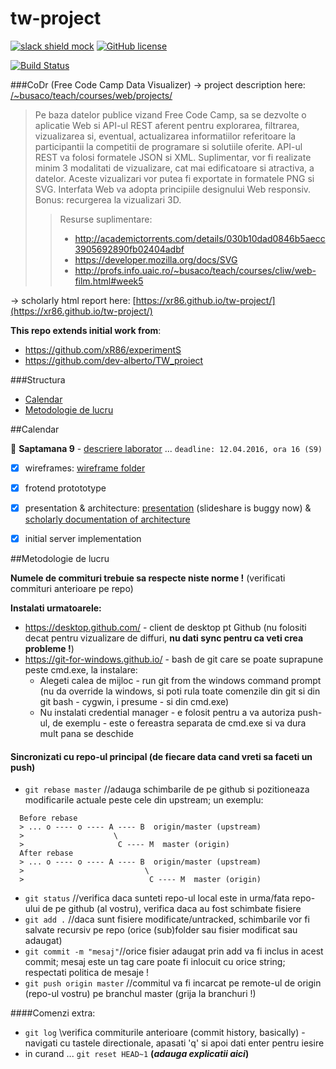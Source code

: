 # tw-project

[![slack shield mock](https://img.shields.io/badge/slack-available-ff69b4.svg?style=flat)](https://tw-dali.slack.com)
[![GitHub license](http://img.shields.io/badge/license-GPLv3-blue.svg)](https://github.com/xR86/tw-project/)
  
[![Build Status](https://travis-ci.org/xR86/tw-project.svg?branch=master)](https://travis-ci.org/xR86/tw-project)
  

###CoDr (Free Code Camp Data Visualizer)
-> project description here: [/~busaco/teach/courses/web/projects/](http://profs.info.uaic.ro/~busaco/teach/courses/web/projects/xml-transform.php?pag=projects)

> Pe baza datelor publice vizand Free Code Camp, sa se dezvolte o aplicatie Web si API-ul REST aferent pentru explorarea, filtrarea, vizualizarea si, eventual, actualizarea informatiilor referitoare la participantii la competitii de programare si solutiile oferite. API-ul REST va folosi formatele JSON si XML. Suplimentar, vor fi realizate minim 3 modalitati de vizualizare, cat mai edificatoare si atractiva, a datelor. Aceste vizualizari vor putea fi exportate in formatele PNG si SVG. Interfata Web va adopta principiile designului Web responsiv. Bonus: recurgerea la vizualizari 3D.
>> Resurse suplimentare:
  >> + http://academictorrents.com/details/030b10dad0846b5aecc3905692890fb02404adbf
  >> + https://developer.mozilla.org/docs/SVG
  >> + http://profs.info.uaic.ro/~busaco/teach/courses/cliw/web-film.html#week5
  
-> scholarly html report here: [https://xr86.github.io/tw-project/](https://xr86.github.io/tw-project/)
  
**This repo extends initial work from**:
+ https://github.com/xR86/experimentS
+ https://github.com/dev-alberto/TW_proiect


###Structura
<!--- + [link](##Calendar)
-->
+ [Calendar](#calendar-anchor)
+ [Metodologie de lucru](#metodologie-lucru-anchor)


<a name="calendar-anchor"></a>

##Calendar

:thought_balloon:  __Saptamana 9__ - [descriere laborator](http://profs.info.uaic.ro/~busaco/teach/courses/web/web-projects.html#calendar)
... `deadline: 12.04.2016, ora 16 (S9)`
+ [X] wireframes: [wireframe folder](https://goo.gl/JXXELa)
+ [X] frotend protototype
+ [X] presentation & architecture: [presentation](https://goo.gl/JXXELa) (slideshare is buggy now) & [scholarly documentation of architecture](https://xr86.github.io/tw-project/)
+ [X] initial server implementation


<a name="metodologie-lucru-anchor"></a>

##Metodologie de lucru

**Numele de commituri trebuie sa respecte niste norme !** (verificati commituri anterioare pe repo)

**Instalati urmatoarele:**
+ https://desktop.github.com/ - client de desktop pt Github (nu folositi decat pentru vizualizare de diffuri, **nu dati sync pentru ca veti crea probleme !**)
+ https://git-for-windows.github.io/ - bash de git care se poate suprapune peste cmd.exe, la instalare:
  +  Alegeti calea de mijloc - run git from the windows command prompt (nu da override la windows, si poti rula toate comenzile din git si din git bash - cygwin, i presume - si din cmd.exe)
  +  Nu instalati credential manager - e folosit pentru a va autoriza push-ul, de exemplu - este o fereastra separata de cmd.exe si va dura mult pana se deschide

#### Sincronizati cu repo-ul principal (de fiecare data cand vreti sa faceti un push)

<!-- + `git fetch` //preia schimbarile din upstream -->
+ `git rebase master` //adauga schimbarile de pe github si pozitioneaza modificarile actuale peste cele din upstream; un exemplu:
``` 
  Before rebase
  > ... o ---- o ---- A ---- B  origin/master (upstream)
  >                    \      
  >                     C ---- M  master (origin)
  After rebase
  > ... o ---- o ---- A ---- B  origin/master (upstream)
  >                           \      
  >                            C ---- M  master (origin)
```

+ `git status` //verifica daca sunteti repo-ul local este in urma/fata repo-ului de pe github (al vostru), verifica daca au fost schimbate fisiere
+ `git add .` //daca sunt fisiere modificate/untracked, schimbarile vor fi salvate recursiv pe repo (orice (sub)folder sau fisier modificat sau adaugat)
+ `git commit -m "mesaj"`//orice fisier adaugat prin add va fi inclus in acest commit; mesaj este un tag care poate fi inlocuit cu orice string; respectati politica de mesaje !
+ `git push origin master` //commitul va fi incarcat pe remote-ul de origin (repo-ul vostru) pe branchul master (grija la branchuri !)

####Comenzi extra:
+ `git log` \\verifica commiturile anterioare (commit history, basically) - navigati cu tastele directionale, apasati 'q' si apoi dati enter pentru iesire
+ in curand ... `git reset HEAD~1` **(*adauga explicatii aici*)**


